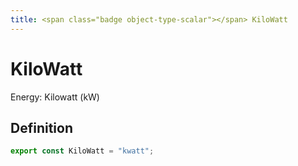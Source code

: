 ```yaml
---
title: <span class="badge object-type-scalar"></span> KiloWatt
---
```

# <span class="badge object-type-scalar"></span> KiloWatt

Energy: Kilowatt (kW)

## Definition

```typescript
export const KiloWatt = "kwatt";

```
